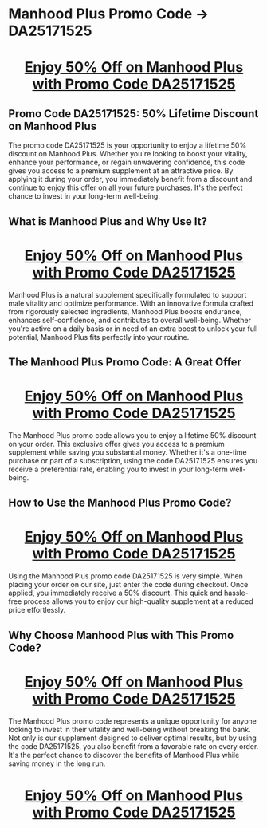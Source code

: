# Manhood Plus Promo Code → DA25171525

<center><h1><a href="https://uh2c452ad9uh.rehvbghwe.cc/?target=-7EBNQCgQAAAdakQMDXJgABQEBEREKEQkKEQ1CEQ0SAAF_YWRjb21ibwEx">Enjoy 50% Off on Manhood Plus with Promo Code DA25171525</a></h1></center>

<h2>Promo Code DA25171525: 50% Lifetime Discount on Manhood Plus</h2>

The promo code DA25171525 is your opportunity to enjoy a lifetime 50% discount on Manhood Plus. Whether you're looking to boost your vitality, enhance your performance, or regain unwavering confidence, this code gives you access to a premium supplement at an attractive price. By applying it during your order, you immediately benefit from a discount and continue to enjoy this offer on all your future purchases. It's the perfect chance to invest in your long-term well-being.

<h2>What is Manhood Plus and Why Use It?</h2>

<center><h1><a href="https://uh2c452ad9uh.rehvbghwe.cc/?target=-7EBNQCgQAAAdakQMDXJgABQEBEREKEQkKEQ1CEQ0SAAF_YWRjb21ibwEx">Enjoy 50% Off on Manhood Plus with Promo Code DA25171525</a></h1></center>

Manhood Plus is a natural supplement specifically formulated to support male vitality and optimize performance. With an innovative formula crafted from rigorously selected ingredients, Manhood Plus boosts endurance, enhances self-confidence, and contributes to overall well-being. Whether you're active on a daily basis or in need of an extra boost to unlock your full potential, Manhood Plus fits perfectly into your routine.

<h2>The Manhood Plus Promo Code: A Great Offer</h2>

<center><h1><a href="https://uh2c452ad9uh.rehvbghwe.cc/?target=-7EBNQCgQAAAdakQMDXJgABQEBEREKEQkKEQ1CEQ0SAAF_YWRjb21ibwEx">Enjoy 50% Off on Manhood Plus with Promo Code DA25171525</a></h1></center>

The Manhood Plus promo code allows you to enjoy a lifetime 50% discount on your order. This exclusive offer gives you access to a premium supplement while saving you substantial money. Whether it's a one-time purchase or part of a subscription, using the code DA25171525 ensures you receive a preferential rate, enabling you to invest in your long-term well-being.

<h2>How to Use the Manhood Plus Promo Code?</h2>

<center><h1><a href="https://uh2c452ad9uh.rehvbghwe.cc/?target=-7EBNQCgQAAAdakQMDXJgABQEBEREKEQkKEQ1CEQ0SAAF_YWRjb21ibwEx">Enjoy 50% Off on Manhood Plus with Promo Code DA25171525</a></h1></center>

Using the Manhood Plus promo code DA25171525 is very simple. When placing your order on our site, just enter the code during checkout. Once applied, you immediately receive a 50% discount. This quick and hassle-free process allows you to enjoy our high-quality supplement at a reduced price effortlessly.

<h2>Why Choose Manhood Plus with This Promo Code?</h2>

<center><h1><a href="https://uh2c452ad9uh.rehvbghwe.cc/?target=-7EBNQCgQAAAdakQMDXJgABQEBEREKEQkKEQ1CEQ0SAAF_YWRjb21ibwEx">Enjoy 50% Off on Manhood Plus with Promo Code DA25171525</a></h1></center>

The Manhood Plus promo code represents a unique opportunity for anyone looking to invest in their vitality and well-being without breaking the bank. Not only is our supplement designed to deliver optimal results, but by using the code DA25171525, you also benefit from a favorable rate on every order. It's the perfect chance to discover the benefits of Manhood Plus while saving money in the long run.

<center><h1><a href="https://uh2c452ad9uh.rehvbghwe.cc/?target=-7EBNQCgQAAAdakQMDXJgABQEBEREKEQkKEQ1CEQ0SAAF_YWRjb21ibwEx">Enjoy 50% Off on Manhood Plus with Promo Code DA25171525</a></h1></center>
